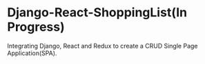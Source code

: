 # Django-React-ShoppingList(In Progress)
Integrating Django, React and Redux to create a CRUD Single Page Application(SPA).
